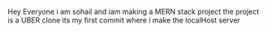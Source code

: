 Hey Everyone i am sohail and iam making a MERN stack project 
the project is a UBER clone 
its my first commit where i make the localHost server 
